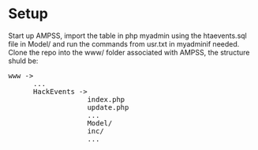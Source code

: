 # Setup
Start up AMPSS, import the table in php myadmin using the htaevents.sql file in Model/ and run the commands from usr.txt in myadminif needed.   
Clone the repo into the www/ folder associated with AMPSS, the structure shuld be:  
<pre>
www ->  
      ...  
      HackEvents ->  
                   index.php  
                   update.php  
                   ...  
                   Model/  
                   inc/  
                   ...  
</pre>                                                                                    


